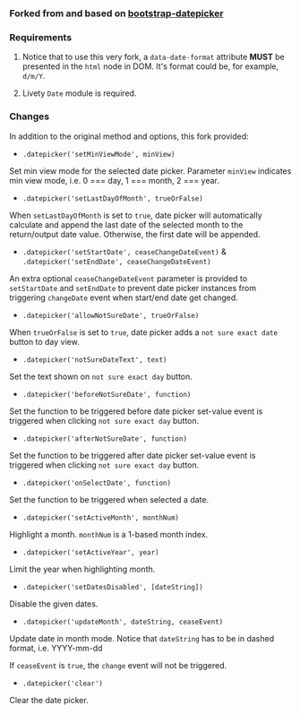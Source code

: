 ### Forked from and based on [bootstrap-datepicker](https://github.com/eternicode/bootstrap-datepicker/)

### Requirements

1. Notice that to use this very fork, a `data-date-format` attribute __MUST__ be presented in the `html` node in DOM. It's format could be, for example, `d/m/Y`.

2. Livety `Date` module is required.


### Changes

In addition to the original method and options, this fork provided:

* `.datepicker('setMinViewMode', minView)`

Set min view mode for the selected date picker. Parameter `minView` indicates min view mode, i.e. 0 === day, 1 === month, 2 === year.

* `.datepicker('setLastDayOfMonth', trueOrFalse)`

When `setLastDayOfMonth` is set to `true`, date picker will automatically calculate and append the last date of the selected month to the return/output date value. Otherwise, the first date will be appended.

* `.datepicker('setStartDate', ceaseChangeDateEvent)` & `.datepicker('setEndDate', ceaseChangeDateEvent)`

An extra optional `ceaseChangeDateEvent` parameter is provided to `setStartDate` and `setEndDate` to prevent date picker instances from triggering `changeDate` event when start/end date get changed.

* `.datepicker('allowNotSureDate', trueOrFalse)`

When `trueOrFalse` is set to `true`, date picker adds a `not sure exact date` button to day view.

* `.datepicker('notSureDateText', text)`

Set the text shown on `not sure exact day` button.

* `.datepicker('beforeNotSureDate', function)`

Set the function to be triggered before date picker set-value event is triggered when clicking `not sure exact day` button.

* `.datepicker('afterNotSureDate', function)`

Set the function to be triggered after date picker set-value event is triggered when clicking `not sure exact day` button.

* `.datepicker('onSelectDate', function)`

Set the function to be triggered when selected a date.

* `.datepicker('setActiveMonth', monthNum)`

Highlight a month. `monthNum` is a 1-based month index.

* `.datepicker('setActiveYear', year)`

Limit the year when highlighting month.


* `.datepicker('setDatesDisabled', [dateString])`

Disable the given dates.

* `.datepicker('updateMonth', dateString, ceaseEvent)`

Update date in month mode. Notice that `dateString` has to be in dashed format, i.e. YYYY-mm-dd

If `ceaseEvent` is `true`, the `change` event will not be triggered.

* `.datepicker('clear')`

Clear the date picker.
